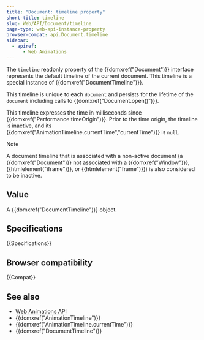 ```yaml
---
title: "Document: timeline property"
short-title: timeline
slug: Web/API/Document/timeline
page-type: web-api-instance-property
browser-compat: api.Document.timeline
sidebar:
  - apiref:
      - Web Animations
---
```


The `timeline` readonly property of the {{domxref("Document")}} interface represents the default timeline of the current document. This timeline is a special instance of {{domxref("DocumentTimeline")}}.

This timeline is unique to each `document` and persists for the lifetime of the `document` including calls to {{domxref("Document.open()")}}.

This timeline expresses the time in milliseconds since {{domxref("Performance.timeOrigin")}}.
Prior to the time origin, the timeline is inactive, and its {{domxref("AnimationTimeline.currentTime","currentTime")}} is `null`.

> [!NOTE]
> A document timeline that is associated with a non-active document (a {{domxref("Document")}} not associated with a {{domxref("Window")}}, {{htmlelement("iframe")}}, or {{htmlelement("frame")}}) is also considered to be inactive.

## Value

A {{domxref("DocumentTimeline")}} object.

## Specifications

{{Specifications}}

## Browser compatibility

{{Compat}}

## See also

- [Web Animations API](/en-US/docs/Web/API/Web_Animations_API)
- {{domxref("AnimationTimeline")}}
- {{domxref("AnimationTimeline.currentTime")}}
- {{domxref("DocumentTimeline")}}
